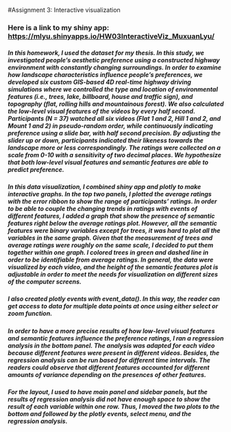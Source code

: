 #Assignment 3: Interactive visualization
### Here is a link to my shiny app: https://mlyu.shinyapps.io/HW03InteractiveViz_MuxuanLyu/

##### In this homework, I used the dataset for my thesis. In this study, we investigated people’s aesthetic preference using a constructed highway environment with constantly changing surroundings. In order to examine how landscape characteristics influence people’s preferences, we developed six custom GIS-based 4D real-time highway driving simulations where we controlled the type and location of environmental features (i.e., trees, lake, billboard, house and traffic sign), and topography (flat, rolling hills and mountainous forest). We also calculated the low-level visual features of the videos by every half second. Participants (N = 37) watched all six videos (Flat 1 and 2, Hill 1 and 2, and Mount 1 and 2) in pseudo-random order, while continuously indicating preference using a slide bar, with half second precision. By adjusting the slider up or down, participants indicated their likeness towards the landscape more or less correspondingly. The ratings were collected on a scale from 0-10 with a sensitivity of two decimal places. We hypothesize that both low-level visual features and semantic features are able to predict preference. 
##### In this data visualization, I combined shiny app and plotly to make interactive graphs. In the top two panels, I plotted the average ratings with the error ribbon to show the range of participants’ ratings. In order to be able to couple the changing trends in ratings with events of different features, I added a graph that show the presence of semantic features right below the average ratings plot. However, all the semantic features were binary variables except for trees, it was hard to plot all the variables in the same graph. Given that the measurement of trees and average ratings were roughly on the same scale, I decided to put them together within one graph. I colored trees in green and dashed line in order to be identifiable from average ratings. In general, the data were visualized by each video, and the height of the semantic features plot is adjustable in order to meet the needs for visualization on different sizes of the computer screens.
##### I also created plotly events with event_data(). In this way, the reader can get access to data for multiple data points at once using either select or zoom function. 
##### In order to have a more precise results of how low-level visual features and semantic features influence the preference ratings, I ran a regression analysis in the bottom panel. The analysis was adapted for each video because different features were present in different videos. Besides, the regression analysis can be run based for different time intervals. The readers could observe that different features accounted for different amounts of variance depending on the presences of other features.
##### For the layout, I used to have main panel and sidebar panels, but the results of regression analysis did not have enough space to show the result of each variable within one row. Thus, I moved the two plots to the bottom and followed by the plotly events, select menu, and the regression analysis. 

